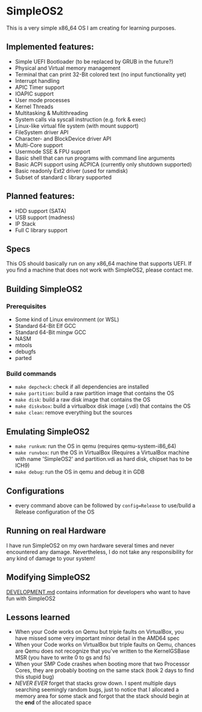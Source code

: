 # SimpleOS2

This is a very simple x86_64 OS I am creating for learning purposes.

## Implemented features:
- Simple UEFI Bootloader (to be replaced by GRUB in the future?)
- Physical and Virtual memory management
- Terminal that can print 32-Bit colored text (no input functionality yet)
- Interrupt handling
- APIC Timer support
- IOAPIC support
- User mode processes
- Kernel Threads
- Multitasking & Multithreading
- System calls via syscall instruction (e.g. fork & exec)
- Linux-like virtual file system (with mount support)
- FileSystem driver API
- Character- and BlockDevice driver API
- Multi-Core support
- Usermode SSE & FPU support
- Basic shell that can run programs with command line arguments
- Basic ACPI support using ACPICA (currently only shutdown supported)
- Basic readonly Ext2 driver (used for ramdisk)
- Subset of standard c library supported

## Planned features:
- HDD support (SATA)
- USB support (madness)
- IP Stack
- Full C library support

## Specs
This OS should basically run on any x86_64 machine that supports UEFI. If you find a machine that does not work with SimpleOS2, please contact me.

## Building SimpleOS2
### Prerequisites
- Some kind of Linux environment (or WSL)
- Standard 64-Bit Elf GCC
- Standard 64-Bit mingw GCC
- NASM
- mtools
- debugfs
- parted
### Build commands
- ``make depcheck``:            check if all dependencies are installed
- ``make partition``:           build a raw partition image that contains the OS
- ``make disk``:                build a raw disk image that contains the OS
- ``make diskvbox``:            build a virtualbox disk image (.vdi) that contains the OS
- ``make clean``:               remove everything but the sources

## Emulating SimpleOS2
- ``make runkvm``:              run the OS in qemu (requires qemu-system-i86_64)
- ``make runvbox``:             run the OS in VirtualBox (Requires a VirtualBox machine with name 'SimpleOS2' and partition.vdi as hard disk, chipset has to be ICH9)
- ``make debug``:               run the OS in qemu and debug it in GDB

## Configurations
- every command above can be followed by ``config=Release`` to use/build a Release configuration of the OS

## Running on real Hardware
I have run SimpleOS2 on my own hardware several times and never encountered any damage. Nevertheless, I do not take any responsibility for any kind of damage to your system!

## Modifying SimpleOS2
[DEVELOPMENT.md](DEVELOPMENT.md) contains information for developers who want to have fun with SimpleOS2

## Lessons learned
- When your Code works on Qemu but triple faults on VirtualBox, you have missed some very important minor detail in the AMD64 spec
- When your Code works on VirtualBox but triple faults on Qemu, chances are Qemu does not recognize that you've written to the KernelGSBase MSR (you have to write 0 to gs and fs)
- When your SMP Code crashes when booting more that two Processor Cores, they are probably booting on the same stack (took 2 days to find this stupid bug)
- *NEVER* *EVER* forget that stacks grow down. I spent multiple days searching seemingly random bugs, just to notice that I allocated a memory area for some stack and forgot that the stack should begin at the **end** of the allocated space
